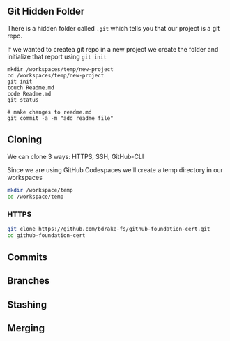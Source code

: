 ## Git Hidden Folder

There is a hidden folder called `.git` which tells you that our project is a git repo.

If we wanted to createa  git repo in a new project we create the folder and initialize that report using `git init`

```
mkdir /workspaces/temp/new-project
cd /workspaces/temp/new-project
git init
touch Readme.md
code Readme.md
git status

# make changes to readme.md
git commit -a -m "add readme file"
```

## Cloning

We can clone 3 ways: HTTPS, SSH, GitHub-CLI

Since we are using GitHub Codespaces we'll create a temp directory in our workspaces

```sh
mkdir /workspace/temp
cd /workspace/temp
```

### HTTPS

```sh
git clone https://github.com/bdrake-fs/github-foundation-cert.git
cd github-foundation-cert
```

## Commits

## Branches

## Stashing

## Merging